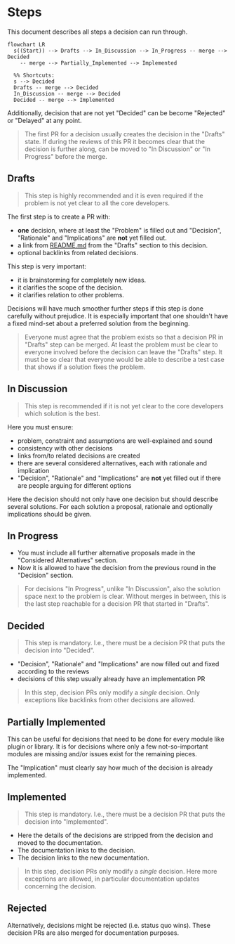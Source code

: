 # Steps

This document describes all steps a decision can run through.

```mermaid
flowchart LR
  s((Start)) --> Drafts --> In_Discussion --> In_Progress -- merge --> Decided
    -- merge --> Partially_Implemented --> Implemented

  %% Shortcuts:
  s --> Decided
  Drafts -- merge --> Decided
  In_Discussion -- merge --> Decided
  Decided -- merge --> Implemented
```

Additionally, decision that are not yet "Decided" can be become "Rejected" or "Delayed" at any point.

> The first PR for a decision usually creates the decision in the "Drafts" state.
> If during the reviews of this PR it becomes clear that the decision is further along, can be moved to "In Discussion" or "In Progress" before the merge.

## Drafts

> This step is highly recommended and it is even required if the problem is not yet clear to all the core developers.

The first step is to create a PR with:

- **one** decision, where at least the "Problem" is filled out and "Decision", "Rationale" and "Implications" are **not** yet filled out.
- a link from [README.md](../README.md) from the "Drafts" section to this decision.
- optional backlinks from related decisions.

This step is very important:

- it is brainstorming for completely new ideas.
- it clarifies the scope of the decision.
- it clarifies relation to other problems.

Decisions will have much smoother further steps if this step is done carefully without prejudice.
It is especially important that one shouldn't have a fixed mind-set about a preferred solution from the beginning.

> Everyone must agree that the problem exists so that a decision PR in "Drafts" step can be merged.
> At least the problem must be clear to everyone involved before the decision can leave the "Drafts" step.
> It must be so clear that everyone would be able to describe a test case that shows if a solution fixes the problem.

## In Discussion

> This step is recommended if it is not yet clear to the core developers which solution is the best.

Here you must ensure:

- problem, constraint and assumptions are well-explained and sound
- consistency with other decisions
- links from/to related decisions are created
- there are several considered alternatives, each with rationale and implication
- "Decision", "Rationale" and "Implications" are **not** yet filled out if there are people arguing for different options

Here the decision should not only have one decision but should describe several solutions.
For each solution a proposal, rationale and optionally implications should be given.

## In Progress

- You must include all further alternative proposals made in the "Considered Alternatives" section.
- Now it is allowed to have the decision from the previous round in the "Decision" section.

> For decisions "In Progress", unlike "In Discussion", also the solution space next to the problem is clear.
> Without merges in between, this is the last step reachable for a decision PR that started in "Drafts".

## Decided

> This step is mandatory.
> I.e., there must be a decision PR that puts the decision into "Decided".

- "Decision", "Rationale" and "Implications" are now filled out and fixed according to the reviews
- decisions of this step usually already have an implementation PR

> In this step, decision PRs only modify a _single_ decision.
> Only exceptions like backlinks from other decisions are allowed.

## Partially Implemented

This can be useful for decisions that need to be done for every module like plugin or library.
It is for decisions where only a few not-so-important modules are missing and/or issues exist for the remaining pieces.

The "Implication" must clearly say how much of the decision is already implemented.

## Implemented

> This step is mandatory.
> I.e., there must be a decision PR that puts the decision into "Implemented".

- Here the details of the decisions are stripped from the decision and moved to the documentation.
- The documentation links to the decision.
- The decision links to the new documentation.

> In this step, decision PRs only modify a _single_ decision.
> Here more exceptions are allowed, in particular documentation updates concerning the decision.

## Rejected

Alternatively, decisions might be rejected (i.e. status quo wins).
These decision PRs are also merged for documentation purposes.
